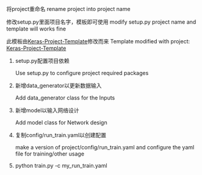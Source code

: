 将project重命名
rename project into project name

修改setup.py里面项目名字，模板即可使用
modify setup.py project name and template will works fine

此模板由[Keras-Project-Template](https://github.com/Ahmkel/Keras-Project-Template)修改而来 
Template modified with project: [Keras-Project-Template](https://github.com/Ahmkel/Keras-Project-Template)

1. setup.py配置项目依赖

    Use setup.py to configure project required packages
2. 新增data_generator以更新数据输入

    Add data_generator class for the Inputs
3. 新增model以输入网络设计

    Add model class for Network design
4. 复制config/run_train.yaml以创建配置

    make a version of project/config/run_train.yaml and configure the yaml file for training/other usage

5. python train.py -c my_run_train.yaml
